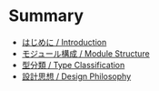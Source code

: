 # Summary

- [はじめに / Introduction](./intro.md)
- [モジュール構成 / Module Structure](./modules.md)
- [型分類 / Type Classification](./kinds.md)
- [設計思想 / Design Philosophy](./philosophy.md)
